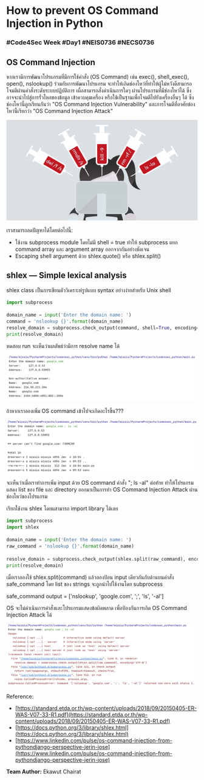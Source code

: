 # How to prevent OS Command Injection in Python
### **#Code4Sec Week #Day1 #NEIS0736 #NECS0736**

## OS Command Injection
หากเรามีการพัฒนาโปรแกรมที่มีการใช้คำสั่ง (OS Command) เช่น exec(), shell_exec(), open(), nslookup() ร่วมกับการพัฒนาโปรแกรม จะทำให้เกิดช่องโหว่ที่ทำให้ผู้ไม่หวังดีสามารถโจมตีผ่านคำสั่งระดับระบบปฏิบัติการ เผื่อสามารถสั่งดำเนินการใดๆ ผ่านโปรแกรมที่มีช่องโหว่ได้ ซึ่งอาจจะนำไปสู่การรั่วไหลของข้อมูล เข้าควบคุมเครื่อง หรือใช้เป็นฐานเพื่อโจมตีไปยังเครื่องอื่นๆ ได้ ซึ่งช่องโหว่นี้ถูกเรียนกันว่า "OS Command Injection Vulnerability" และการโจมตีที่อาศัยข่องโหว่นี้เรียกว่า "OS Command Injection Attack"

![](img/shlex_1.png)

เราสามารถลดปัญหาได้โดยต่อไปนี้:
* ใช้งาน subprocess module โดยไม่มี shell = true ทำให้ subprocess แยก command array และ argument array ออกจากกันอย่างชัดเจน
* Escaping shell argument ด้วย shlex.quote() หรือ shlex.split()

## shlex — Simple lexical analysis
shlex class เป็นการเขียนตัววิเคราะห์รูปแบบ syntax อย่างง่ายสำหรับ Unix shell

``` python
import subprocess

domain_name = input('Enter the domain name: ')
command = 'nslookup {}'.format(domain_name)
resolve_domain = subprocess.check_output(command, shell=True, encoding='UTF-8')
print(resolve_domain)
```
ทดสอบ run จะเห็นว่าผลลัพธ์ว่ามีการ resolve name ได้

![](img/shlex_2.png)

ถ้าหากเราลองเพิ่ม OS command เข้าไปจะเกิดอะไรขึ้น???

![](img/shlex_3.png)

จะเห็นว่าเมื่อเราทำการเพิ่ม input ด้วย OS command คำสั่ง "; ls -al" ต่อท้าย ทำให้โปรแกรมแสดง list ของ file และ directory ออกมาเป็นการทำ OS Command Injection Attack ผ่านช่องโหว่ของโปรแกรม

เรียกใช้งาน shlex โดยผสามารถ import library ได้เลย

``` python
import subprocess
import shlex

domain_name = input('Enter the domain name: ')
raw_command = 'nslookup {}'.format(domain_name)

resolve_domain = subprocess.check_output(shlex.split(raw_command), encoding='UTF-8')
print(resolve_domain)
```

เมื่อเราลองใช้ shlex.split(command) แล้วลองป้อน input เดียวกันกับด้านบนคำสั่ง safe_command โดย list ของ strings จะถูกนำไปใช้งานโดย subprocess

safe_command output = ['nslookup', 'google.com', ';', 'ls', '-al']

OS จะไม่ดำเนินการคำสั่งและโปรแกรมแสดงข้อผิดพลาด เพื่อป้องกันการเกิด OS Command Injection Attack ได้

![](img/shlex_4.png)

Reference: 
* [https://standard.etda.or.th/wp-content/uploads/2018/09/20150405-ER-WAS-V07-33-R1.pdf](https://standard.etda.or.th/wp-content/uploads/2018/09/20150405-ER-WAS-V07-33-R1.pdf)
* [https://docs.python.org/3/library/shlex.html](https://docs.python.org/3/library/shlex.html)
* [https://www.linkedin.com/pulse/os-command-injection-from-pythondjango-perspective-jerin-jose](https://www.linkedin.com/pulse/os-command-injection-from-pythondjango-perspective-jerin-jose)

**Team Author:** Ekawut Chairat